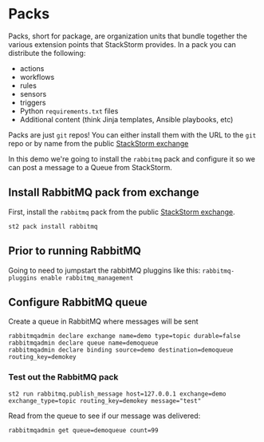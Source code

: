# Packs

Packs, short for package, are organization units that bundle together the various
extension points that StackStorm provides. In a pack you can distribute the following:

* actions
* workflows
* rules
* sensors
* triggers
* Python `requirements.txt` files
* Additional content (think Jinja templates, Ansible playbooks, etc)

Packs are just `git` repos! You can either install them with the URL to the `git` repo
or by name from the public [StackStorm exchange](https://exchange.stackstorm.org)

In this demo we're going to install the `rabbitmq` pack and configure it so
we can post a message to a Queue from StackStorm.

## Install RabbitMQ pack from exchange

First, install the `rabbitmq` pack from the public
[StackStorm exchange](https://exchange.stackstorm.org).

``` shell
st2 pack install rabbitmq
```

## Prior to running RabbitMQ
Going to need to jumpstart the rabbitMQ pluggins like this:
`rabbitmq-pluggins enable rabbitmq_management`


## Configure RabbitMQ queue

Create a queue in RabbitMQ where messages will be sent

``` shell
rabbitmqadmin declare exchange name=demo type=topic durable=false
rabbitmqadmin declare queue name=demoqueue
rabbitmqadmin declare binding source=demo destination=demoqueue routing_key=demokey
```

### Test out the RabbitMQ pack

```shell
st2 run rabbitmq.publish_message host=127.0.0.1 exchange=demo exchange_type=topic routing_key=demokey message="test"
```

Read from the queue to see if our message was delivered:

```shell
rabbitmqadmin get queue=demoqueue count=99
```
